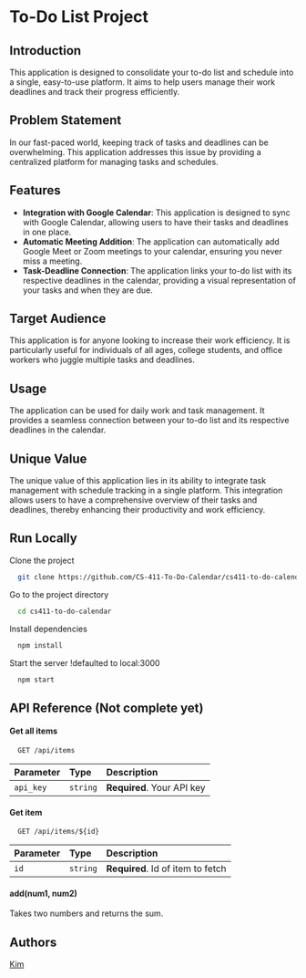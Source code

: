 # To-Do List Project

## Introduction

This application is designed to consolidate your to-do list and schedule into a single, easy-to-use platform. It aims to help users manage their work deadlines and track their progress efficiently.

## Problem Statement

In our fast-paced world, keeping track of tasks and deadlines can be overwhelming. This application addresses this issue by providing a centralized platform for managing tasks and schedules.

## Features

- **Integration with Google Calendar**: This application is designed to sync with Google Calendar, allowing users to have their tasks and deadlines in one place.
- **Automatic Meeting Addition**: The application can automatically add Google Meet or Zoom meetings to your calendar, ensuring you never miss a meeting.
- **Task-Deadline Connection**: The application links your to-do list with its respective deadlines in the calendar, providing a visual representation of your tasks and when they are due.

## Target Audience

This application is for anyone looking to increase their work efficiency. It is particularly useful for individuals of all ages, college students, and office workers who juggle multiple tasks and deadlines.

## Usage

The application can be used for daily work and task management. It provides a seamless connection between your to-do list and its respective deadlines in the calendar.

## Unique Value

The unique value of this application lies in its ability to integrate task management with schedule tracking in a single platform. This integration allows users to have a comprehensive overview of their tasks and deadlines, thereby enhancing their productivity and work efficiency.


## Run Locally

Clone the project

```bash
  git clone https://github.com/CS-411-To-Do-Calendar/cs411-to-do-calendar.git
```

Go to the project directory

```bash
  cd cs411-to-do-calendar
```

Install dependencies

```bash
  npm install
```

Start the server !defaulted to local:3000

```bash
  npm start
```


## API Reference (Not complete yet)

#### Get all items

```http
  GET /api/items
```

| Parameter | Type     | Description                |
| :-------- | :------- | :------------------------- |
| `api_key` | `string` | **Required**. Your API key |

#### Get item

```http
  GET /api/items/${id}
```

| Parameter | Type     | Description                       |
| :-------- | :------- | :-------------------------------- |
| `id`      | `string` | **Required**. Id of item to fetch |

#### add(num1, num2)

Takes two numbers and returns the sum.


## Authors

[Kim](https://github.com/SPC-Toad)

